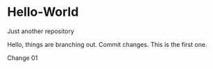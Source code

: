 # Hello-World
Just another repository

Hello, things are branching out.
Commit changes.
This is the first one.

Change 01

